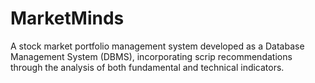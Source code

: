 # MarketMinds
A stock market portfolio management system developed as a Database Management System (DBMS), incorporating scrip recommendations through the analysis of both fundamental and technical indicators.
